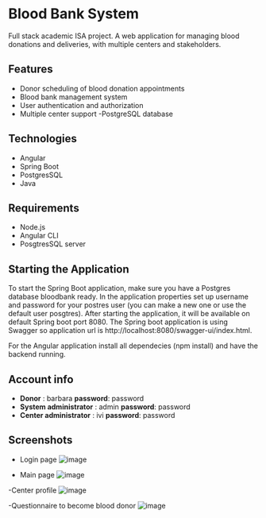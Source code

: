 # **Blood Bank System**
Full stack academic ISA project. A web application for managing blood donations and deliveries, with multiple centers and stakeholders.

## Features
- Donor scheduling of blood donation appointments
- Blood bank management system
- User authentication and authorization
- Multiple center support
-PostgreSQL database

## Technologies
- Angular
- Spring Boot
- PostgresSQL
- Java

## Requirements
- Node.js
- Angular CLI
- PosgtresSQL server

## Starting the Application
To start the Spring Boot application, make sure you have a Postgres database bloodbank ready. In the application properties set up username and password for your postres user (you can make a new one or use the default user posgtres). After starting the application, it will be available on default Spring boot port 8080. The Spring boot application is using Swagger so application url is http://localhost:8080/swagger-ui/index.html.

For the Angular application install all dependecies (npm install) and have the backend running.

## Account info
- **Donor** : barbara    **password**: password
- **System administrator** : admin    **password**: password
- **Center administrator** : ivi    **password**: password

## Screenshots
- Login page
![image](https://user-images.githubusercontent.com/93544830/215596488-d853d593-f15b-46ff-a625-c657845e6c57.png)

- Main page
![image](https://user-images.githubusercontent.com/93544830/215596693-0232404d-6007-4cce-b221-a856ac0dbc15.png)

-Center profile
![image](https://user-images.githubusercontent.com/93544830/215597085-6878e10e-a57b-4793-b0a8-60191db51214.png)

-Questionnaire to become blood donor
![image](https://user-images.githubusercontent.com/93544830/215597231-9f16efb0-5c20-4760-9ec4-9b3e71073992.png)








